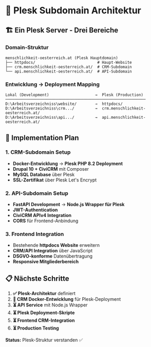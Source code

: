 # 🎯 Plesk Subdomain Architektur

## 🏗️ **Ein Plesk Server - Drei Bereiche**

### **Domain-Struktur**
```
menschlichkeit-oesterreich.at (Plesk Hauptdomain)
├── httpdocs/                           # Haupt-Website
├── crm.menschlichkeit-oesterreich.at/  # CRM-Subdomain 
└── api.menschlichkeit-oesterreich.at/  # API-Subdomain
```

### **Entwicklung → Deployment Mapping**

```
Lokal (Development)                    →  Plesk (Production)
─────────────────────────────────────────────────────────────
D:\Arbeitsverzeichniss\website/        →  httpdocs/
D:\Arbeitsverzeichniss\crm.../         →  crm.menschlichkeit-oesterreich.at/
D:\Arbeitsverzeichniss\api.../         →  api.menschlichkeit-oesterreich.at/
```

## 🚀 **Implementation Plan**

### **1. CRM-Subdomain Setup**
- **Docker-Entwicklung** → **Plesk PHP 8.2 Deployment**
- **Drupal 10 + CiviCRM** mit Composer
- **MySQL Database** über Plesk
- **SSL-Zertifikat** über Plesk Let's Encrypt

### **2. API-Subdomain Setup** 
- **FastAPI Development** → **Node.js Wrapper für Plesk**
- **JWT-Authentication** 
- **CiviCRM APIv4 Integration**
- **CORS** für Frontend-Anbindung

### **3. Frontend Integration**
- Bestehende **httpdocs Website** erweitern
- **CRM/API Integration** über JavaScript
- **DSGVO-konforme** Datenübertragung
- **Responsive Mitgliederbereich**

## 📋 **Nächste Schritte**

1. **✅ Plesk-Architektur** definiert
2. **🔄 CRM Docker-Entwicklung** für Plesk-Deployment
3. **⏳ API Service** mit Node.js Wrapper
4. **⏳ Plesk Deployment-Skripte**
5. **⏳ Frontend CRM-Integration**
6. **⏳ Production Testing**

**Status:** Plesk-Struktur verstanden ✅